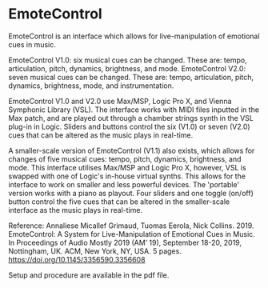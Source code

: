 # EmoteControl

EmoteControl is an interface which allows for live-manipulation of emotional cues in music.

EmoteControl V1.0: six musical cues can be changed. These are: tempo, articulation, pitch, dynamics, brightness, and mode.
EmoteControl V2.0: seven musical cues can be changed. These are: tempo, articulation, pitch, dynamics, brightness, mode, and instrumentation.

EmoteControl V1.0 and V2.0 use Max/MSP, Logic Pro X, and Vienna Symphonic Library (VSL). The interface works with MIDI files inputted in the Max patch, and are played out through a chamber strings synth in the VSL plug-in in Logic. Sliders and buttons control the six (V1.0) or seven (V2.0) cues that can be altered as the music plays in real-time. 

A smaller-scale version of EmoteControl (V1.1) also exists, which allows for changes of five musical cues: tempo, pitch, dynamics, brightness, and mode. This interface utilises Max/MSP and Logic Pro X, however, VSL is swapped with one of Logic's in-house virtual synths. This allows for the interface to work on smaller and less powerful devices. The 'portable' version works with a piano as playout. Four sliders and one toggle (on/off) button control the five cues that can be altered in the smaller-scale interface as the music plays in real-time. 

Reference: 
Annaliese Micallef Grimaud, Tuomas Eerola, Nick Collins. 2019. EmoteControl: A System for Live-Manipulation of Emotional Cues in Music. In Proceedings of Audio Mostly 2019 (AM’ 19), September 18-20, 2019, Nottingham, UK. ACM, New York, NY, USA. 5 pages. https://doi.org/10.1145/3356590.3356608  

Setup and procedure are available in the pdf file. 

